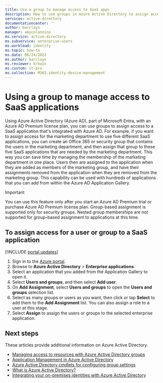 ```yaml
---
title: Use a group to manage access to SaaS apps
description: How to use groups in Azure Active Directory to assign access to SaaS applications that are integrated with Azure Active Directory.
services: active-directory
documentationcenter: ''
author: barclayn
manager: amycolannino
ms.service: active-directory
ms.subservice: enterprise-users
ms.workload: identity
ms.topic: how-to
ms.date: 06/24/2022
ms.author: barclayn
ms.reviewer: krbain
ms.custom: it-pro
ms.collection: M365-identity-device-management
---
```

# Using a group to manage access to SaaS applications

Using Azure Active Directory (Azure AD), part of Microsoft Entra, with an Azure AD Premium license plan, you can use groups to assign access to a SaaS application that's integrated with Azure AD. For example, if you want to assign access for the marketing department to use five different SaaS applications, you can create an Office 365 or security group that contains the users in the marketing department, and then assign that group to these five SaaS applications that are needed by the marketing department. This way you can save time by managing the membership of the marketing department in one place. Users then are assigned to the application when they are added as members of the marketing group, and have their assignments removed from the application when they are removed from the marketing group. This capability can be used with hundreds of applications that you can add from within the Azure AD Application Gallery.

> [!IMPORTANT]
> You can use this feature only after you start an Azure AD Premium trial or purchase Azure AD Premium license plan.
> Group-based assignment is supported only for security groups.
> Nested group memberships are not supported for group-based assignment to applications at this time.

## To assign access for a user or group to a SaaS application

[!INCLUDE [portal updates](~/articles/active-directory/includes/portal-update.md)]

1. Sign in to the [Azure portal](https://portal.azure.com).
1. Browse to **Azure Active Directory** > **Enterprise applications**.
1. Select an application that you added from the Application Gallery to open it.
1. Select **Users and groups**, and then select **Add user**.
1. On **Add Assignment**, select **Users and groups** to open the **Users and groups** selection list.
1. Select as many groups or users as you want, then click or tap **Select** to add them to the **Add Assignment** list. You can also assign a role to a user at this stage.
1. Select **Assign** to assign the users or groups to the selected enterprise application.

## Next steps
These articles provide additional information on Azure Active Directory.

* [Managing access to resources with Azure Active Directory groups](../fundamentals/active-directory-manage-groups.md)
* [Application Management in Azure Active Directory](../manage-apps/what-is-application-management.md)
* [Azure Active Directory cmdlets for configuring group settings](../enterprise-users/groups-settings-cmdlets.md)
* [What is Azure Active Directory?](../fundamentals/active-directory-whatis.md)
* [Integrating your on-premises identities with Azure Active Directory](../hybrid/whatis-hybrid-identity.md)
